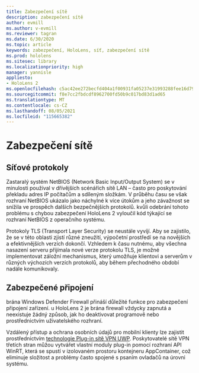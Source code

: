 ```yaml
---
title: Zabezpečení sítě
description: zabezpečení sítě
author: evmill
ms.author: v-evmill
ms.reviewer: tagran
ms.date: 6/30/2020
ms.topic: article
keywords: zabezpečení, HoloLens, síť, zabezpečení sítě
ms.prod: hololens
ms.sitesec: library
ms.localizationpriority: high
manager: yannisle
appliesto:
- HoloLens 2
ms.openlocfilehash: c5ac42ee272becfd404a1f00931fa05237e31993288fee16d79d73f79aade646
ms.sourcegitcommit: f8e7cc2fbdcdf8962700fd50b9c017bd83d1ad65
ms.translationtype: MT
ms.contentlocale: cs-CZ
ms.lasthandoff: 08/05/2021
ms.locfileid: "115665382"
---
```

# <a name="network-security"></a>Zabezpečení sítě

## <a name="network-protocols"></a>Síťové protokoly

Zastaralý systém NetBIOS (Network Basic Input/Output System) se v minulosti používal v dřívějších scénářích sítě LAN – často pro poskytování překladu adres IP počítačům a sdíleným složkám. V průběhu času se však rozhraní NetBIOS ukázalo jako náchylné k více útokům a jeho závažnost se snížila ve prospěch dalších bezpečnějších protokolů. kvůli odebrání tohoto problému s chybou zabezpečení HoloLens 2 vyloučil kód týkající se rozhraní NetBIOS z operačního systému.

Protokoly TLS (Transport Layer Security) se neustále vyvíjí. Aby se zajistilo, že se v této oblasti zjistí různé zneužití, výpočetní prostředí se na novějších a efektivnějších verzích dokončí. Vzhledem k času nutnému, aby všechna nasazení serveru přijímala nové verze protokolu TLS, je možné implementovat záložní mechanismus, který umožňuje klientovi a serverům v různých výchozích verzích protokolů, aby během přechodného období nadále komunikovaly.

## <a name="secure-connectivity"></a>Zabezpečené připojení 

brána Windows Defender Firewall přináší důležité funkce pro zabezpečení připojení zařízení. u HoloLens 2 je brána firewall vždycky zapnutá a neexistuje žádný způsob, jak ho deaktivovat programově nebo prostřednictvím uživatelského rozhraní.

Vzdálený přístup a ochrana osobních údajů pro mobilní klienty lze zajistit prostřednictvím [technologie Plug-in sítě VPN UWP](/uwp/api/Windows.Networking.Vpn?view=winrt-19041). Poskytovatelé sítě VPN třetích stran můžou vytvářet vlastní moduly plug-in pomocí rozhraní API WinRT, která se spustí v izolovaném prostoru kontejneru AppContainer, což eliminuje složitost a problémy často spojené s psaním ovladačů na úrovni systému.
